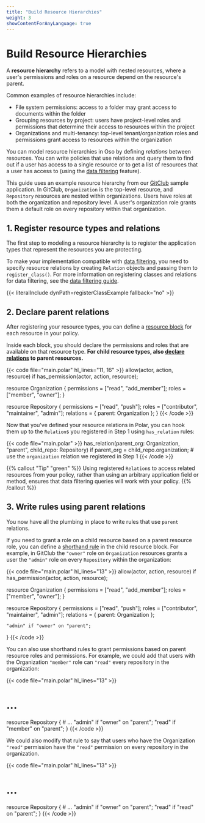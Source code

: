 ```yaml
---
title: "Build Resource Hierarchies"
weight: 3
showContentForAnyLanguage: true
---
```


# Build Resource Hierarchies

A **resource hierarchy** refers to a model with nested resources, where a user's permissions and roles on a resource depend on the resource's parent.

Common examples of resource hierarchies include:
- File system permissions: access to a folder may grant access to documents within the folder
- Grouping resources by project: users have project-level roles and permissions that determine their access to resources within the project
- Organizations and multi-tenancy: top-level tenant/organization roles and permissions grant access to resources within the organization


You can model resource hierarchies in Oso by defining *relations* between resources.
You can write policies that use relations and query them to find out if a user has access to a single resource or to get a list of resources that a user has access to (using the [data filtering](guides/data_filtering) feature).

This guide uses an example resource hierarchy from our [GitClub][] sample application.
In GitClub, `Organization` is the top-level resource, and `Repository` resources are nested within organizations.
Users have roles at both the organization and repository level. A user's organization role grants them a default role on every repository within that organization.

[GitClub]: https://github.com/osohq/gitclub

## 1. Register resource types and relations

The first step to modeling a resource hierarchy is to register the application types that represent the resources you are protecting.

To make your implementation compatible with [data filtering](guides/data_filtering), you need to specify resource relations by creating `Relation` objects and passing them to `register_class()`. For more information on registering classes and relations for data filtering, see the [data filtering guide](guides/data_filtering#relations).

<!-- GitClub has three resource types (`Organization`, `Repository`, and `Issue`), which  -->
{{< literalInclude dynPath=registerClassExample
                   fallback="no" >}}

## 2. Declare parent relations

After registering your resource types, you can define a [resource block](reference/polar/polar-syntax#actor-and-resource-blocks) for each resource in your policy.

Inside each block, you should declare the permissions and roles that are available on that resource type.
**For child resource types, also [declare relations](reference/polar/polar-syntax#relation-declarations) to parent resources.**

{{< code file="main.polar" hl_lines="11, 16" >}}
allow(actor, action, resource) if has_permission(actor, action, resource);

resource Organization {
    permissions = ["read", "add_member"];
    roles = ["member", "owner"];
}

resource Repository {
    permissions = ["read", "push"];
    roles = ["contributor", "maintainer", "admin"];
    relations = { parent: Organization };
}
{{< /code >}}

Now that you've defined your resource relations in Polar, you can hook them up to the `Relation`s you registered in Step 1 using `has_relation` rules:

{{< code file="main.polar" >}}
has_relation(parent_org: Organization, "parent", child_repo: Repository) if
    parent_org = child_repo.organization;    # use the `organization` relation we registered in Step 1
{{< /code >}}

{{% callout "Tip" "green" %}}
Using registered `Relation`s to access related resources from your policy, rather than using an arbitrary application field or method, ensures that data filtering queries will work with your policy.
{{% /callout %}}

## 3. Write rules using parent relations

You now have all the plumbing in place to write rules that use `parent` relations.

If you need to grant a role on a child resource based on a parent resource role, you can define a [shorthand rule](reference/polar/polar-syntax#shorthand-rules) in the child resource block. For example, in GitClub the `"owner"` role on `Organization` resources grants a user the `"admin"` role on every `Repository` within the organization:

{{< code file="main.polar" hl_lines="13" >}}
allow(actor, action, resource) if has_permission(actor, action, resource);

resource Organization {
    permissions = ["read", "add_member"];
    roles = ["member", "owner"];
}

resource Repository {
    permissions = ["read", "push"];
    roles = ["contributor", "maintainer", "admin"];
    relations = { parent: Organization };

    "admin" if "owner" on "parent";
}
{{< /code >}}

You can also use shorthand rules to grant permissions based on parent resource roles and permissions.
For example, we could add that users with the Organization `"member"` role can `"read"` every repository in the organization:


{{< code file="main.polar" hl_lines="13" >}}
# ...
resource Repository {
    # ...
    "admin" if "owner" on "parent";
    "read" if "member" on "parent";
}
{{< /code >}}

We could also modify that rule to say that users who have the Organization `"read"` permission have the `"read"` permission on every repository in the organization.

{{< code file="main.polar" hl_lines="13" >}}
# ...
resource Repository {
    # ...
    "admin" if "owner" on "parent";
    "read" if "read" on "parent";
}
{{< /code >}}
